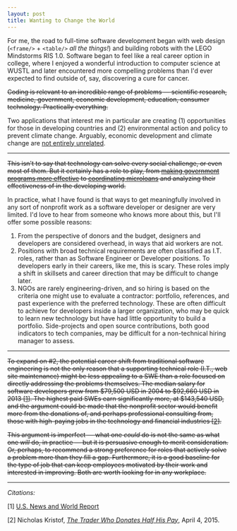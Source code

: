 ```yaml
---
layout: post
title: Wanting to Change the World
---
```


For me, the road to full-time software development began with web design (`<frame/>` + `<table/>` *all the things!*) and building robots with the LEGO Mindstorms RIS 1.0. Software began to feel like a real career option in college, where I enjoyed a wonderful introduction to computer science at WUSTL and later encountered more compelling problems than I'd ever expected to find outside of, say, discovering a cure for cancer.

~~Coding is relevant to an incredible range of problems — scientific research, medicine, government, economic development, education, consumer technology. Practically everything.~~

Two applications that interest me in particular are creating (1) opportunities for those in developing countries and (2) environmental action and policy to prevent climate change. Arguably, economic development and climate change are [not entirely unrelated](http://www.theguardian.com/global-development/2013/sep/27/climate-change-poor-countries-ipcc).

<hr/>

~~This isn't to say that technology can solve every social challenge, or even most of them. But it certainly has a role to play, from [making government programs more effective](http://www.codeforamerica.org/) to [coordinating microloans](http://www.kiva.org/) and analyzing their effectiveness of in the developing world.~~

In practice, what I have found is that ways to get meaningfully involved in any sort of nonprofit work as a software developer or designer are very limited. I'd love to hear from someone who knows more about this, but I'll offer some possible reasons:

1. From the perspective of donors and the budget, designers and developers are considered overhead, in ways that aid workers are not.
2. Positions with broad technical requirements are often classified as I.T. roles, rather than as Software Engineer or Developer positions. To developers early in their careers, like me, this is scary. These roles imply a shift in skillsets and career direction that may be difficult to change later.
3. NGOs are rarely engineering-driven, and so hiring is based on the criteria one might use to evaluate a contractor: portfolio, references, and past experience with the preferred technology. These are often difficult to achieve for developers inside a larger organization, who may be quick to learn new technology but have had little opportunity to build a portfolio. Side-projects and open source contributions, both good indicators to tech companies, may be difficult for a non-technical hiring manager to assess.

<hr/>

~~To expand on #2, the potential career shift from traditional software engineering is not the only reason that a supporting technical role (I.T., web site maintenance) might be less appealing to a SWE than a role focused on directly addressing the problems themselves. The median salary for software developers grew from $79,500 USD in 2004 to $92,660 USD in 2013 [[1](#citations)]. The highest paid SWEs earn significantly more, at $143,540 USD, and the argument could be made that the nonprofit sector would benefit more from the donations of, and perhaps professional consulting from, those with high-paying jobs in the technology and financial industries [[2](#citations)].~~

~~This argument is imperfect — what one *could* do is not the same as what one *will* do, in practice — but it is persuasive enough to merit consideration. Or, perhaps, to recommend a strong preference for roles that actively solve a problem more than they fill a gap. Furthermore, it is a good baseline for the type of job that can keep employees motivated by their work and interested in improving. Both are worth looking for in any workplace.~~

<hr/>

*<span id="citations">Citations:</span>*

[1] [U.S. News and World Report](http://money.usnews.com/careers/best-jobs/software-developer/salary)

[2] Nicholas Kristof, *[The Trader Who Donates Half His Pay](http://www.nytimes.com/2015/04/05/opinion/sunday/nicholas-kristof-the-trader-who-donates-half-his-pay.html)*, April 4, 2015.